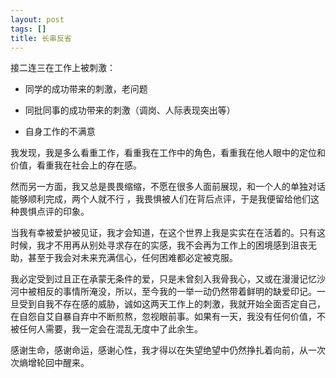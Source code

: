 ```yaml
---
layout: post
tags: []
title: 长串反省
---
```


接二连三在工作上被刺激：

- 同学的成功带来的刺激，老问题

- 同批同事的成功带来的刺激（调岗、人际表现突出等）

- 自身工作的不满意



我发现，我是多么看重工作，看重我在工作中的角色，看重我在他人眼中的定位和价值，看重我在社会上的存在感。



然而另一方面，我又总是畏畏缩缩，不愿在很多人面前展现，和一个人的单独对话能够顺利完成，两个人就不行 ，我畏惧被人们在背后点评，于是我便留给他们这种畏惧点评的印象。



当我有幸被爱护被见证，我才会知道，在这个世界上我是实实在在活着的。只有这时候，我才不用再从别处寻求存在的实感，我不会再为工作上的困境感到沮丧无助，甚至于我会对未来充满信心，任何困难都必定被克服。



我必定受到过且正在承蒙无条件的爱，只是未曾刻入我骨我心，又或在漫漫记忆沙河中被相反的事情所淹没，所以，至今我的一举一动仍然带着鲜明的缺爱印记。一旦受到自我不存在感的威胁，诚如这两天工作上的刺激，我就开始全面否定自己，在自怨自艾自暴自弃中不断煎熬，忽视眼前事。如果有一天，我没有任何价值，不被任何人需要，我一定会在混乱无度中了此余生。



感谢生命，感谢命运，感谢心性，我才得以在失望绝望中仍然挣扎着向前，从一次次熵增轮回中醒来。





